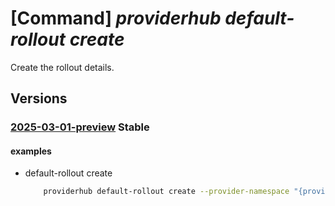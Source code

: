 # [Command] _providerhub default-rollout create_

Create the rollout details.

## Versions

### [2025-03-01-preview](/Resources/mgmt-plane/L3N1YnNjcmlwdGlvbnMve30vcHJvdmlkZXJzL21pY3Jvc29mdC5wcm92aWRlcmh1Yi9wcm92aWRlcnJlZ2lzdHJhdGlvbnMve30vZGVmYXVsdHJvbGxvdXRzL3t9/2025-03-01-preview.xml) **Stable**

<!-- mgmt-plane /subscriptions/{}/providers/microsoft.providerhub/providerregistrations/{}/defaultrollouts/{} 2025-03-01-preview -->

#### examples

- default-rollout create
    ```bash
        providerhub default-rollout create --provider-namespace "{providerNamespace}" --rollout-name "{defaultRolloutName}"
    ```
